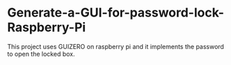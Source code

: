 # Generate-a-GUI-for-password-lock-Raspberry-Pi
This project uses GUIZERO on raspberry pi and it implements the password to open the locked box.
